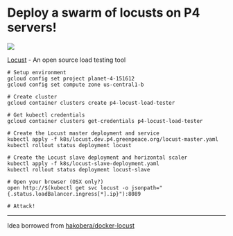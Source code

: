 # Deploy a swarm of locusts on P4 servers!

![](https://media.giphy.com/media/dcubXtnbck0RG/giphy.gif)

[Locust](https://locust.io) - An open source load testing tool

```
# Setup environment
gcloud config set project planet-4-151612
gcloud config set compute zone us-central1-b

# Create cluster
gcloud container clusters create p4-locust-load-tester

# Get kubectl credentials
gcloud container clusters get-credentials p4-locust-load-tester

# Create the Locust master deployment and service
kubectl apply -f k8s/locust.dev.p4.greenpeace.org/locust-master.yaml
kubectl rollout status deployment locust

# Create the Locust slave deployment and horizontal scaler
kubectl apply -f k8s/locust-slave-deployment.yaml
kubectl rollout status deployment locust-slave

# Open your browser (OSX only?)
open http://$(kubectl get svc locust -o jsonpath="{.status.loadBalancer.ingress[*].ip}"):8089

# Attack!
```

---

Idea borrowed from [hakobera/docker-locust](https://github.com/hakobera/docker-locust)
